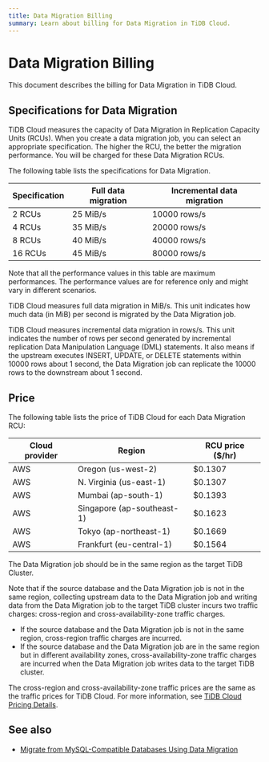 ```yaml
---
title: Data Migration Billing
summary: Learn about billing for Data Migration in TiDB Cloud.
---
```


# Data Migration Billing

This document describes the billing for Data Migration in TiDB Cloud.

## Specifications for Data Migration

TiDB Cloud measures the capacity of Data Migration in Replication Capacity Units (RCUs). When you create a data migration job, you can select an appropriate specification. The higher the RCU, the better the migration performance. You will be charged for these Data Migration RCUs.

The following table lists the specifications for Data Migration.

| Specification | Full data migration | Incremental data migration |
|---------------|---------------------|----------------------------|
| 2 RCUs  | 25 MiB/s | 10000 rows/s|
| 4 RCUs  | 35 MiB/s | 20000 rows/s|
| 8 RCUs  | 40 MiB/s | 40000 rows/s|
| 16 RCUs | 45 MiB/s | 80000 rows/s|

Note that all the performance values in this table are maximum performances. The performance values are for reference only and might vary in different scenarios.

TiDB Cloud measures full data migration in MiB/s. This unit indicates how much data (in MiB) per second is migrated by the Data Migration job.

TiDB Cloud measures incremental data migration in rows/s. This unit indicates the number of rows per second generated by incremental replication Data Manipulation Language (DML) statements. It also means if the upstream executes INSERT, UPDATE, or DELETE statements within 10000 rows about 1 second, the Data Migration job can replicate the 10000 rows to the downstream about 1 second.

## Price

The following table lists the price of TiDB Cloud for each Data Migration RCU:

| Cloud provider | Region                      | RCU price ($/hr) |
|----------------|-----------------------------|------------------|
| AWS            | Oregon (us-west-2)          |          $0.1307 |
| AWS            | N. Virginia (us-east-1)     |          $0.1307 |
| AWS            | Mumbai (ap-south-1)         |          $0.1393 |
| AWS            | Singapore (ap-southeast-1)  |          $0.1623 |
| AWS            | Tokyo (ap-northeast-1)      |          $0.1669 |
| AWS            | Frankfurt (eu-central-1)    |          $0.1564 |

The Data Migration job should be in the same region as the target TiDB Cluster.

Note that if the source database and the Data Migration job is not in the same region, collecting upstream data to the Data Migration job and writing data from the Data Migration job to the target TiDB cluster incurs two traffic charges: cross-region and cross-availability-zone traffic charges.

- If the source database and the Data Migration job is not in the same region, cross-region traffic charges are incurred.
- If the source database and the Data Migration job are in the same region but in different availability zones, cross-availability-zone traffic charges are incurred when the Data Migration job writes data to the target TiDB cluster.

The cross-region and cross-availability-zone traffic prices are the same as the traffic prices for TiDB Cloud. For more information, see [TiDB Cloud Pricing Details](https://en.pingcap.com/tidb-cloud-pricing-details/).

## See also

- [Migrate from MySQL-Compatible Databases Using Data Migration](/tidb-cloud/migrate-from-mysql-using-data-migration.md)